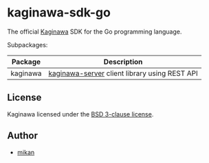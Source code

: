 kaginawa-sdk-go
===============

The official [Kaginawa](https://github.com/kaginawa/kaginawa) SDK for the Go programming language.

Subpackages:

| Package | Description |
| --- | --- |
| kaginawa | [kaginawa-server](https://github.com/kaginawa/kaginawa-server) client library using REST API |

## License

Kaginawa licensed under the [BSD 3-clause license](LICENSE).

## Author

- [mikan](https://github.com/mikan)
